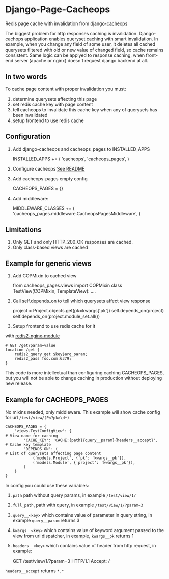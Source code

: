 Django-Page-Cacheops
====================

Redis page cache with invalidation from [django-cacheops](https://github.com/Suor/django-cacheops)

The biggest problem for http responses caching is invalidation. Django-cachops application enables queryset caching with smart invalidation.
In example, when you change any field of some user, it deletes all cached querysets filtered with old or new value of changed field, so cache remains consistent.
Same logic can be applyed to response caching, when front-end server (apache or nginx) doesn't request django backend at all.

In two words
------------

To cache page content with proper invalidation you must:
1. determine querysets affecting this page 
2. set redis cache key with page content
3. tell cacheops to invalidate this cache key when any of querysets has been invalidated
4. setup frontend to use redis cache

Configuration
------------

1. Add django-cacheops and cacheops_pages to INSTALLED_APPS

    INSTALLED_APPS += (
        'cacheops',
        'cacheops_pages',
    )

2. Configure cacheops [See README](https://github.com/Suor/django-cacheops/blob/master/README.rst)
3. Add cacheops-pages empty config

    CACHEOPS_PAGES = {}

4. Add middleware:

    MIDDLEWARE_CLASSES += (
        'cacheops_pages.middleware.CacheopsPagesMiddleware',
    )

Limitations
-----------

1. Only GET and only HTTP_200_OK responses are cached.
2. Only class-based views are cached

Example for generic views
-------------------------

1. Add COPMixin to cached view

    from cacheops_pages.views import COPMixin
    class TestView(COPMixin, TemplateView):
        ....

2. Call self.depends_on to tell which querysets affect view response
    
    project = Project.objects.get(pk=kwargs['pk'])
    self.depends_on(project)
    self.depends_on(project.module_set.all())

3. Setup frontend to use redis cache for it

with [redis2-nginx-module](https://github.com/agentzh/redis2-nginx-module)

    # GET /get?param=value
    location /get {
        redis2_query get $key$arg_param;
        redis2_pass foo.com:6379;
    }

This code is more intellectual than configuring caching CACHEOPS_PAGES, but you will not be able to change caching in production without deploying new release.

Example for CACHEOPS_PAGES
--------------------------

No mixins needed, only middleware. This example will show cache config for url `/test/view/(P<?pk>\d+)`

    CACHEOPS_PAGES = {
        'views.TestConfigView': {                                           # View name for caching
            'CACHE_KEY': 'CACHE:{path}{query__param}{headers__accept}',    # Cache key template
            'DEPENDS_ON': (                                                 # List of querysets affecting page content
                ('models.Project', {'pk': 'kwargs__pk'}),                   
                ('models.Module', {'project': 'kwargs__pk'}),
            )
        }
    }

In config you could use these variables:

1. `path` path without query params, in example `/test/view/1/`
2. `full_path`, path with query, in example `/test/view/1/?param=3`
3. `query__<key>` which contains value of <key> parameter in query string, in example `query__param` returns 3
4. `kwargs__<key>` which contains value of <key> keyword argument passed to the view from url dispatcher, in example, `kwargs__pk` returns 1
5. `headers__<key>` which contains value of <key> header from http request, in example:

    GET /test/view/1/?param=3 HTTP/1.1
    Accept: */*

`headers__accept` returns `*.*`
